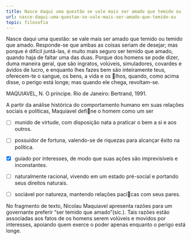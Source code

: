 ```yaml
---
title: Nasce daqui uma questão se vale mais ser amado que temido ou
url: nasce-daqui-uma-questao-se-vale-mais-ser-amado-que-temido-ou
topic: filosofia
---
```



Nasce daqui uma questão: se vale mais ser amado que temido ou temido que amado. Responde-se que ambas as coisas seriam de desejar; mas porque é difícil juntá-las, é muito mais seguro ser temido que amado, quando haja de faltar uma das duas. Porque dos homens se pode dizer, duma maneira geral, que são ingratos, volúveis, simuladores, covardes e ávidos de lucro, e enquanto lhes fazes bem são inteiramente teus, oferecem-te o sangue, os bens, a vida e os lhos, quando, como acima disse, o perigo está longe; mas quando ele chega, revoltam-se.

MAQUIAVEL, N. O príncipe. Rio de Janeiro: Bertrand, 1991.

A partir da análise histórica do comportamento humano em suas relações sociais e políticas, Maquiavel define o homem como um ser



- [ ] munido de virtude, com disposição nata a praticar o bem a si e aos outros.
- [ ] possuidor de fortuna, valendo-se de riquezas para alcançar êxito na política.
- [x] guiado por interesses, de modo que suas ações são imprevisíveis e inconstantes.
- [ ] naturalmente racional, vivendo em um estado pré-social e portando seus direitos naturais.
- [ ] sociável por natureza, mantendo relações pacícas com seus pares.


No fragmento de texto, Nicolau Maquiavel apresenta razões para um governante preferir “ser temido que amado”(sic.). Tais razões estão associadas aos fatos de os homens serem volúveis e movidos por interesses, apoiando quem exerce o poder apenas enquanto o perigo está longe.
